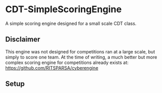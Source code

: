 # CDT-SimpleScoringEngine
A simple scoring engine designed for a small scale CDT class.

## Disclaimer

This engine was not designed for competitions ran at a large scale, but simply to score one team. At the time of writing, a much better but more complex scoring engine for competitions already exists at: https://github.com/RITSPARSA/cyberengine

## Setup
